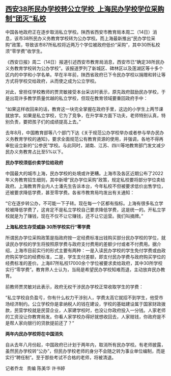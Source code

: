 <!--1655280465000-->
[西安38所民办学校转公立学校  上海民办学校学位采购制“团灭”私校](https://www.rfa.org/mandarin/yataibaodao/kejiaowen/ql2-06152022040200.html)
------

<p><span>中国各地政府正在逐步取消私立学校。陕西省西安市教育局本周二（</span><span>14</span><span>日）消息，该市</span><span>38</span><span>所民办义务教育学校转为公办学校。而上海最新推出</span><span>“</span><span>民办学位采购</span><span>”</span><span>政策，导致该市</span><span>87</span><span>所私校将近两万个学位被政府低价</span><span>“</span><span>采购</span><span>”</span><span>，其中</span><span>30</span><span>所私校须</span><span>“</span><span>零学费</span><span>”</span><span>收学生。</span><span> </span></p><p><span>《西安日报》周二（</span><span>14</span><span>日）报道引述西安市教育局消息，西安市已</span><span>“</span><span>确定</span><span>38</span><span>所民办义务教育学校转为公办学校</span><span>”</span><span>。该报道罗列了新城区、碑林区以及莲湖区等十多个区内的中学和小学名单。早在半年前，陕西省政府已下令民办学校以捐赠和转让等方式将学校交给政府，从而使之成为公立学校。</span></p><p><span>对此，曾担任学校教师的贾灵敏接受本台采访时表示，原先政府鼓励民办学校，于是出现许多教学质量优越的私立学校，但现在教育领域要重回政府手中：</span><span> </span></p><p><span>“</span><span>如果这样收回来的话，教育这一块完全掌握在政府手里，这边的小学生上两节课就放学。如果是私立学校，它为了竞争，在升学率方面下功夫，老师特别认真，特别负责，要把孩子们的成绩提高上去。</span><span>”</span></p><p><span>去年</span><span>8</span><span>月，中国教育部等八个部门下达《关于规范公办学校举办或者参与举办民办义务教育学校的通知》，要求全面规范公有教育资源的使用，并强调，各地不得再审批设立新的</span><span>“</span><span>公参民</span><span>”</span><span>学校。与此同时，湖南、江苏、四川等地教育部门发文减少民办义务教育占比至</span><span>5%</span><span>以下。</span><span> </span></p><p><span><b>民办学校须低价卖学位给政府</b></span></p><p><span>中国最大的城市上海，民办学校的处境或许更糟。上海市及各区近期公布了</span><span>2022</span><span>年义务教育招生细则，其中新增</span><span>“</span><span>民办学位采购</span><span>”</span><span>政策，规定私校要将部分学位卖给政府。上海教育界业内人士潘先生告诉本台，今年私校不但被要求低价出售学位，还被要求降低学费，甚至零学费。各省市教育局均发出有关通知：</span></p><p><span>“</span><span>它在逐步转公办，不可能一下子转。现在每一个区都有指标。上海有很多私立学校被降低学费了，这肯定不是私立学校自己要求降低学费，这是统一的。开私立学校就是为了赚钱，现在不仅不让它赚钱，还不让它运营。我们叫摘牌。</span><span>”</span><span> </span></p><p><span><b>上海私校生存受威胁</b></span><span><b> </b><strong>30</strong></span><strong>所学校实行“零学费</strong></p><p><span>所谓民办学位采购政策是指政府按一定经费标准出钱购买部分民办学校的学位，就读民办学校的学生将按照原学费与政府支付费用的差额少付或者不付费用。据介绍，上海市目前实行的形式主要有两种：一是入读民办学校的学生免付学费或由政府购买学位的经费标准，二是，学生支付差额，即支付民办学费与政府购买学位的经费标准的差价。上海</span><span>87</span><span>所私校</span><span>17000</span><span>余个学位被要求卖给政府，其中</span><span>30</span><span>所学校实行</span><span>“</span><span>零学费</span><span>”</span><span>。教育界人士认为，当局是希望民办学校知难而退，主动放弃民办教育。</span><span> </span></p><p><span>前教师贾灵敏对此表示，政府无权干涉民办学校正常收取学生的学费：</span></p><p><span>“</span><span>私立学校自负盈亏，你有什么权力干涉别人，学费太高它就招不到学生，他受市场经济制约。公立学校你是拿纳税人的钱在建设，学校的基础建设属于国家财政拨款，民营学校就是民营企业，人家建学校时，也没让你政府投入一分钱。人家老师的工资没让你教育局发。你看人家学校办得好就想收回去，人家赔钱，你政府是不是帮人家向银行的贷款提前还了？</span><span>”</span></p><p><span><b>两年内民办学校将在中国消失</b></span></p><p><span>自从去年八月份起，中国政府已计划于两年内，取消所有民办学校。有老师披露，虽然民办学校转</span><span>“</span><span>公办</span><span>”</span><span>，但民办学校老师的身分不会随之转为事业单位编制，而是实行</span><span>“</span><span>聘任制</span><span>”</span><span>。至于那些考试不合格的老师，将被清退。</span></p><p><span>记者乔龙</span><span>   </span><span>责编</span><span> </span><span>陈美华</span><span> </span><span>许书婷</span></p>
